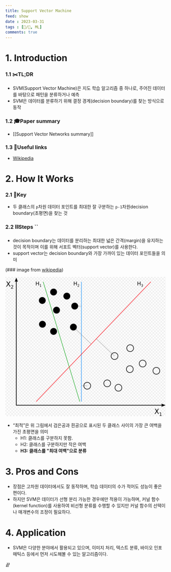 ```yaml
---
title: Support Vector Machine
feed: show
date : 2023-03-31
tags : [📝️/🌲️, ML]
comments: true
---
```


# 1. Introduction
### 1.1 ✂️TL;DR
- SVM(Support Vector Machine)은 지도 학습 알고리즘 중 하나로, 주어진 데이터를 바탕으로 패턴을 분류하거나 예측
- SVM은 데이터를 분류하기 위해 결정 경계(decision boundary)를 찾는 방식으로 동작
### 1.2 🎓Paper summary
- [[Support Vector Networks summary]]

### 1.3 🔗Useful links
- [Wikipedia](https://en.wikipedia.org/wiki/Support_vector_machine)

# 2. How It Works
### 2.1 🔑Key 
- 두 클래스의 `p`차원 데이터 포인트를 최대한 잘 구분하는 `p-1`차원decision boundary(초평면)을 찾는 것

### 2.2 ⛓️Steps ``
- decision boundary는 데이터를 분리하는 최대한 넓은 간격(margin)을 유지하는 것이 목적이며 이를 위해 서포트 벡터(support vector)를 사용한다. 
- support vector는 decision boundary와 가장 가까이 있는 데이터 포인트들을 의미

(\### image from [wikipedia](https://en.wikipedia.org/wiki/Support_vector_machine#/media/File:Svm_separating_hyperplanes_(SVG).svg))

![](/attachments/svm_wikipedia.png)

- “최적”은 위 그림에서 검은공과 흰공으로 표시된 두 클래스 사이의 가장 큰 여백을 가진 초평면을 의미
	- H1: 클래스를 구분하지 못함.
	- H2: 클래스를 구분하지만 작은 여백
	- **H3: 클래스를 "최대 여백"으로 분류**

# 3. Pros and Cons
- 장점은 고차원 데이터에서도 잘 동작하며, 학습 데이터의 수가 적어도 성능이 좋은 편이다.
- 하지만 SVM은 데이터가 선형 분리 가능한 경우에만 적용이 가능하며, 커널 함수(kernel function)를 사용하여 비선형 분류를 수행할 수 있지만 커널 함수의 선택이나 매개변수의 조정이 필요하다.

# 4. Application
- SVM은 다양한 분야에서 활용되고 있으며, 이미지 처리, 텍스트 분류, 바이오 인포매틱스 등에서 먼저 시도해볼 수 있는 알고리즘이다. 



_끝_
